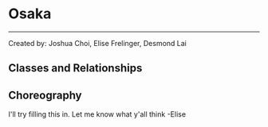 # **Osaka**

-------------------

Created by: Joshua Choi, Elise Frelinger, Desmond Lai

## Classes and Relationships


## Choreography

I'll try filling this in. Let me know what y'all think -Elise
